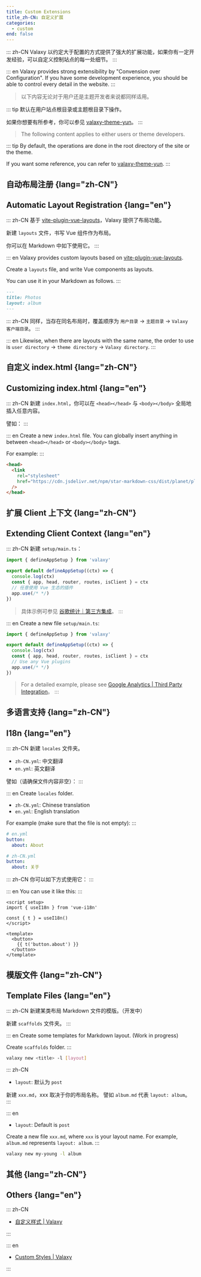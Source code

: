 ```yaml
---
title: Custom Extensions
title_zh-CN: 自定义扩展
categories:
  - custom
end: false
---
```


::: zh-CN
Valaxy 以约定大于配置的方式提供了强大的扩展功能，如果你有一定开发经验，可以自定义控制站点的每一处细节。
:::

::: en
Valaxy provides strong extensibility by "Convension over Configuration". If you have some development experience, you should be able to control every detail in the website.
:::

<div lang="zh-CN">

> 以下内容无论对于用户还是主题开发者来说都同样适用。

::: tip
默认在用户站点根目录或主题根目录下操作。

如果你想要有所参考，你可以参见 [valaxy-theme-yun](https://github.com/YunYouJun/valaxy/tree/main/packages/valaxy-theme-yun)。
:::

</div>

<div lang="en">

> The following content applies to either users or theme developers.

::: tip
By default, the operations are done in the root directory of the site or the theme.

If you want some reference, you can refer to [valaxy-theme-yun](https://github.com/YunYouJun/valaxy/tree/main/packages/valaxy-theme-yun).
:::

</div>

## 自动布局注册 {lang="zh-CN"}

## Automatic Layout Registration {lang="en"}

::: zh-CN
基于 [vite-plugin-vue-layouts](https://github.com/JohnCampionJr/vite-plugin-vue-layouts)，Valaxy 提供了布局功能。

新建 `layouts` 文件，书写 Vue 组件作为布局。

你可以在 Markdown 中如下使用它。
:::

::: en
Valaxy provides custom layouts based on [vite-plugin-vue-layouts](https://github.com/JohnCampionJr/vite-plugin-vue-layouts).

Create a `layouts` file, and write Vue components as layouts.

You can use it in your Markdown as follows.
:::

```md
---
title: Photos
layout: album
---
```

::: zh-CN
同样，当存在同名布局时，覆盖顺序为 `用户目录` -> `主题目录` -> `Valaxy 客户端目录`。
:::

::: en
Likewise, when there are layouts with the same name, the order to use is `user directory` -> `theme directory` -> `Valaxy directory`.
:::

## 自定义 index.html {lang="zh-CN"}

## Customizing index.html {lang="en"}

::: zh-CN
新建 `index.html`，你可以在 `<head></head>` 与 `<body></body>` 全局地插入任意内容。

譬如：
:::

::: en
Create a new `index.html` file. You can globally insert anything in between `<head></head>` or `<body></body>` tags.

For example:
:::

```html
<head>
  <link
    rel="stylesheet"
    href="https://cdn.jsdelivr.net/npm/star-markdown-css/dist/planet/planet-markdown.min.css"
  />
</head>
```

## 扩展 Client 上下文 {lang="zh-CN"}

## Extending Client Context {lang="en"}

::: zh-CN
新建 `setup/main.ts`：

```ts
import { defineAppSetup } from 'valaxy'

export default defineAppSetup((ctx) => {
  console.log(ctx)
  const { app, head, router, routes, isClient } = ctx
  // 任意使用 Vue 生态的插件
  app.use(/* */)
})
```

> 具体示例可参见 [谷歌统计｜第三方集成](/guide/third-party/#谷歌统计)。
:::

::: en
Create a new file `setup/main.ts`:

```ts
import { defineAppSetup } from 'valaxy'

export default defineAppSetup((ctx) => {
  console.log(ctx)
  const { app, head, router, routes, isClient } = ctx
  // Use any Vue plugins
  app.use(/* */)
})
```

> For a detailed example, please see [Google Analytics | Third Party Integration](/guide/third-party/#谷歌统计)。
:::

## 多语言支持 {lang="zh-CN"}

## I18n {lang="en"}

::: zh-CN
新建 `locales` 文件夹。

- `zh-CN.yml`: 中文翻译
- `en.yml`: 英文翻译

譬如（请确保文件内容非空）：
:::

::: en
Create `locales` folder.

- `zh-CN.yml`: Chinese translation
- `en.yml`: English translation

For example (make sure that the file is not empty):
:::

```yaml
# en.yml
button:
  about: About
```

```yaml
# zh-CN.yml
button:
  about: 关于
```

::: zh-CN
你可以如下方式使用它：
:::

::: en
You can use it like this:
:::

```vue
<script setup>
import { useI18n } from 'vue-i18n'

const { t } = useI18n()
</script>

<template>
  <button>
    {{ t('button.about') }}
  </button>
</template>
```

## 模版文件 {lang="zh-CN"}

## Template Files {lang="en"}

::: zh-CN
新建某类布局 Markdown 文件的模版。（开发中）

新建 `scaffolds` 文件夹。
:::

::: en
Create some templates for Markdown layout. (Work in progress)

Create `scaffolds` folder.
:::

```bash
valaxy new <title> -l [layout]
```

::: zh-CN

- `layout`: 默认为 `post`

新建 `xxx.md`，xxx 取决于你的布局名称。
譬如 `album.md` 代表 `layout: album`。
:::

::: en

- `layout`: Default is `post`

Create a new file `xxx.md`, where `xxx` is your layout name.
For example, `album.md` represents `layout: album`.
:::

```bash
valaxy new my-young -l album
```

## 其他 {lang="zh-CN"}

## Others {lang="en"}

::: zh-CN

- [自定义样式 | Valaxy](/guide/custom/styles)

:::

::: en

- [Custom Styles | Valaxy](/guide/custom/styles)

:::
